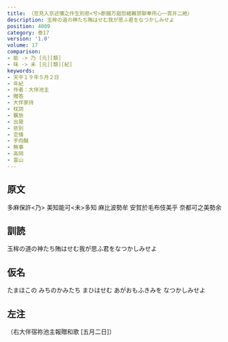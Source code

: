 ```yaml
---
title: （忽見入京述懐之作生別悲<兮>断腸万廻怨緒難禁聊奉所心一首并二絶）
description: 玉桙の道の神たち賄はせむ我が思ふ君をなつかしみせよ
position: 4009
category: 巻17
version: '1.0'
volume: 17
comparison:
- 能 -> 乃 [元][類]
- 味 -> 未 [元][類][紀]
keywords:
- 天平１９年５月２日
- 年紀
- 作者：大伴池主
- 贈答
- 大伴家持
- 枕詞
- 羈旅
- 出発
- 悲別
- 恋情
- 手向醎
- 無事
- 高岡
- 富山
---
```


## 原文

多麻保許<乃> 美知能可<未>多知 麻比波勢牟 安賀於毛布伎美乎 奈都可之美勢余

## 訓読

玉桙の道の神たち賄はせむ我が思ふ君をなつかしみせよ

## 仮名

たまほこの みちのかみたち まひはせむ あがおもふきみを なつかしみせよ

## 左注

（右大伴宿祢池主報贈和歌 [五月二日]）
